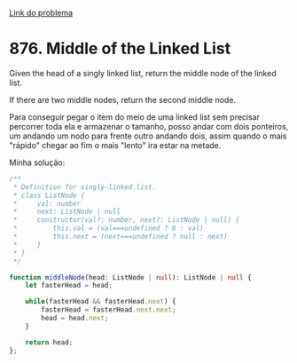 [Link do problema](https://leetcode.com/problems/middle-of-the-linked-list/description/)

# 876. Middle of the Linked List
Given the head of a singly linked list, return the middle node of the linked list.

If there are two middle nodes, return the second middle node.


Para conseguir pegar o item do meio de uma linked list sem precisar percorrer toda ela e armazenar o tamanho, posso andar com dois ponteiros, um andando um nodo para frente outro andando dois, assim quando o mais "rápido" chegar ao fim o mais "lento" ira estar na metade.

Minha solução:
```typescript
/**
 * Definition for singly-linked list.
 * class ListNode {
 *     val: number
 *     next: ListNode | null
 *     constructor(val?: number, next?: ListNode | null) {
 *         this.val = (val===undefined ? 0 : val)
 *         this.next = (next===undefined ? null : next)
 *     }
 * }
 */

function middleNode(head: ListNode | null): ListNode | null {
    let fasterHead = head;

    while(fasterHead && fasterHead.next) {
        fasterHead = fasterHead.next.next;
        head = head.next;
    }

    return head;
};
```
